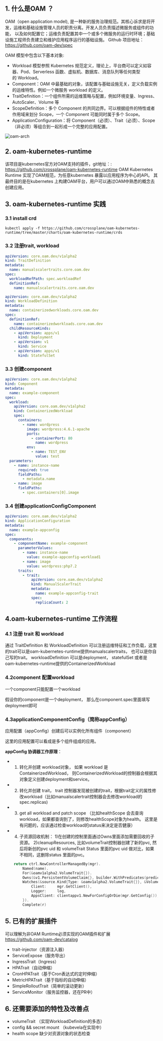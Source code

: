 ## 1. 什么是OAM ？
OAM（open application model), 是一种新的服务治理规范。其核心诉求是将开发，运维和基础设施管理人员的职责分离。开发人员负责描述微服务或组件的功能，
以及如何配置它；运维负责配置其中一个或多个微服务的运行时环境；基础设施工程师负责建立和维护应用程序运行的基础设施。
Github 项目地址：https://github.com/oam-dev/spec

OAM 模型中包含以下基本对象:
- Workload 模型参照 Kubernetes 规范定义，理论上，平台商可以定义如容器、Pod、Serverless 函数、虚拟机、数据库、消息队列等任何类型的 Workload。
- Component：OAM 中最基础的对象，该配置与基础设施无关，定义负载实例的运维特性。例如一个微服务 workload 的定义。
- TraitDefinition：一个组件所需的运维策略与配置，例如环境变量、Ingress、AutoScaler、Volume 等
- ScopeDefinition：多个 Component 的共同边界。可以根据组件的特性或者作用域来划分 Scope，一个 Component 可能同时属于多个 Scope。
- ApplicationConfiguration：将 Component（必须）、Trait（必须）、Scope（非必须）等组合到一起形成一个完整的应用配置。

![oam-arch](https://cai-hello-1253732611.cos.ap-shanghai.myqcloud.com/share/161607.png)


## 2. oam-kubernetes-runtime
该项目是kubernetes官方对OAM支持的插件，git地址：: https://github.com/crossplane/oam-kubernetes-runtime
OAM Kubernetes Runtime 实现了OAM规范，为任意kubernetes 暴露以应用程序为中心的API。
其最终目的是在kubernetes 上构建OAM平台，用户可以通过OAM中熟悉的概念去创建应用。

## 3. oam-kubernetes-runtime 实践
### 3.1 install crd
```
kubectl apply -f https://github.com/crossplane/oam-kubernetes-runtime/tree/master/charts/oam-kubernetes-runtime/crds
```

### 3.2 注册trait, workload
```yaml
apiVersion: core.oam.dev/v1alpha2
kind: TraitDefinition
metadata:
  name: manualscalertraits.core.oam.dev
spec:
  workloadRefPath: spec.workloadRef
  definitionRef:
    name: manualscalertraits.core.oam.dev
```

```yaml
apiVersion: core.oam.dev/v1alpha2
kind: WorkloadDefinition
metadata:
  name: containerizedworkloads.core.oam.dev
spec:
  definitionRef:
    name: containerizedworkloads.core.oam.dev
  childResourceKinds:
    - apiVersion: apps/v1
      kind: Deployment
    - apiVersion: v1
      kind: Service
    - apiVersion: apps/v1
      kind: StatefulSet
```

### 3.3 创建component
```yaml
apiVersion: core.oam.dev/v1alpha2
kind: Component
metadata:
  name: example-component
spec:
  workload:
    apiVersion: core.oam.dev/v1alpha2
    kind: ContainerizedWorkload
    spec:
      containers:
        - name: wordpress
          image: wordpress:4.6.1-apache
          ports:
            - containerPort: 80
              name: wordpress
          env:
            - name: TEST_ENV
              value: test
  parameters:
    - name: instance-name
      required: true
      fieldPaths:
        - metadata.name
    - name: image
      fieldPaths:
        - spec.containers[0].image
```

### 3.4 创建applicationConfigComponent
```yaml
apiVersion: core.oam.dev/v1alpha2
kind: ApplicationConfiguration
metadata:
  name: example-appconfig
spec:
  components:
    - componentName: example-component
      parameterValues:
        - name: instance-name
          value: example-appconfig-workload1
        - name: image
          value: wordpress:php7.2
      traits:
        - trait:
            apiVersion: core.oam.dev/v1alpha2
            kind: ManualScalerTrait
            metadata:
              name: example-appconfig-trait
            spec:
              replicaCount: 2
```
## 4.oam-kubernetes-runtime 工作流程
### 4.1 注册 trait 和 workload
通过 TraitDefinition 和 WorkloadDefinition 可以注册运维特征和工作负载，这里的trait可以是oam-kubernetes-runtime提供manualscalertraits，
也可以是你自己写的trait。 workloadDefinition 可以是deployment， statefulSet 或者是 oam-kubernetes-runtime提供的ContainerizedWorkload

### 4.2component 配置workload
一个component只能配置一个workload

假设你的component是一个deployment， 那么在component.spec里面填写deployment即可

### 4.3applicationComponentConfig（简称appConfig）
应用配置（appConfig）创建后可以实例化所有组件（component）

这里的应用配置可以看成是多个组件组成的应用。

**appConfig 协调器工作原理**：
- 1. 转化并创建 workload对象， 如果 workload 是 ContainerizedWorkload， 则ContainerizedWorkload的控制器会根据其对象定义创建deployment和service。
- 2. 转化并创建 trait， trait 控制器发现被创建的trait，根据trait定义的属性修改workload（比如manualscalertrait控制器会去修改workload的spec.replicas)
- 3. get all workload and patch scope （比如healthScope 会去查询workload，如果都查询到了，则修改healthScope对象为health。
这里是有问题的，应该通过检查workload的status来决定是否健康）
- 4. 子资源回收机制： 1)在创建的控制里面通过Owns里面添加需要回收的子资源。 2)cleanupResources, 比如volumeTrait控制器创建了新的pvc,
然后将新创的pvc uid 和 volumeTrait Status 里面的pvc uid 做对比，如果不相同，这删除status 里面的pvc。
```go
	return ctrl.NewControllerManagedBy(mgr).
		Named(name).
		For(&oamv1alpha2.VolumeTrait{}).
		Owns(&v1.PersistentVolumeClaim{}, builder.WithPredicates(predicate.GenerationChangedPredicate{})).
		Watches(&source.Kind{Type: &oamv1alpha2.VolumeTrait{}}, &VolumeHandler{
			Client:     mgr.GetClient(),
			Logger:     log,
			AppsClient: clientappv1.NewForConfigOrDie(mgr.GetConfig()),
		}).
		Complete(r)
```

## 5. 已有的扩展插件
可以理解为非OAM Runtime必须实现的OAM插件和扩展 https://github.com/oam-dev/catalog
- trait-injector（资源注入器）
- ServiceExpose（服务导出）
- IngressTrait（Ingress）
- HPATrait（自动伸缩）
- CronHPATrait（基于Cron表达式的定时伸缩）
- MetricHPATrait（基于指标的自动伸缩）
- SimpleRolloutTrait（简单的滚动更新）
- ServiceMonitor（服务监控器，还在PR中）


## 6. 还需要添加的特性及改善点
- volumeTrait （实现WorkloadDefinition的多态）
- config && secret mount （kubevela在实现中）
- health scope 缺少对资源对象的状态检查


